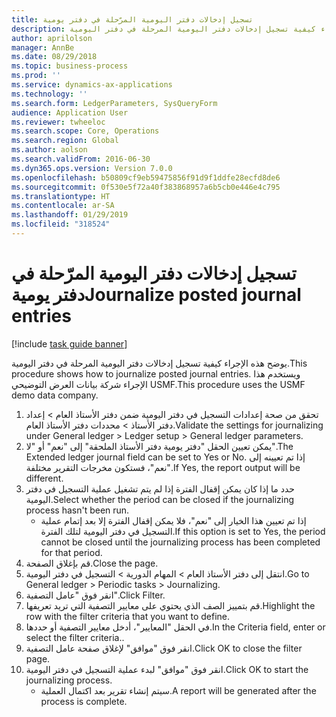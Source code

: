 ```yaml
---
title: تسجيل إدخالات دفتر اليومية المرّحلة في دفتر يومية
description: يوضح هذه الإجراء كيفية تسجيل إدخالات دفتر اليومية المرحلة في دفتر اليومية.
author: aprilolson
manager: AnnBe
ms.date: 08/29/2018
ms.topic: business-process
ms.prod: ''
ms.service: dynamics-ax-applications
ms.technology: ''
ms.search.form: LedgerParameters, SysQueryForm
audience: Application User
ms.reviewer: twheeloc
ms.search.scope: Core, Operations
ms.search.region: Global
ms.author: aolson
ms.search.validFrom: 2016-06-30
ms.dyn365.ops.version: Version 7.0.0
ms.openlocfilehash: b50809cf9eb59475856f91d9f1ddfe28ecfd8de6
ms.sourcegitcommit: 0f530e5f72a40f383868957a6b5cb0e446e4c795
ms.translationtype: HT
ms.contentlocale: ar-SA
ms.lasthandoff: 01/29/2019
ms.locfileid: "318524"
---
```

# <a name="journalize-posted-journal-entries"></a><span data-ttu-id="54828-103">تسجيل إدخالات دفتر اليومية المرّحلة في دفتر يومية</span><span class="sxs-lookup"><span data-stu-id="54828-103">Journalize posted journal entries</span></span>

[!include [task guide banner](../../includes/task-guide-banner.md)]

<span data-ttu-id="54828-104">يوضح هذه الإجراء كيفية تسجيل إدخالات دفتر اليومية المرحلة في دفتر اليومية.</span><span class="sxs-lookup"><span data-stu-id="54828-104">This procedure shows how to journalize posted journal entries.</span></span> <span data-ttu-id="54828-105">ويستخدم هذا الإجراء شركة بيانات العرض التوضيحي USMF.</span><span class="sxs-lookup"><span data-stu-id="54828-105">This procedure uses the USMF demo data company.</span></span>

1. <span data-ttu-id="54828-106">تحقق من صحة إعدادات التسجيل في دفتر اليومية ضمن دفتر الأستاذ العام > إعداد دفتر الأستاذ > محددات دفتر الأستاذ العام‬.</span><span class="sxs-lookup"><span data-stu-id="54828-106">Validate the settings for journalizing under General ledger > Ledger setup > General ledger parameters.</span></span>
2. <span data-ttu-id="54828-107">يمكن تعيين الحقل "دفتر يومية دفتر الأستاذ الملحقة" إلى "نعم" أو "لا".</span><span class="sxs-lookup"><span data-stu-id="54828-107">The Extended ledger journal field can be set to Yes or No.</span></span> <span data-ttu-id="54828-108">إذا تم تعيينه إلى "نعم"، فستكون مخرجات التقرير مختلفة.</span><span class="sxs-lookup"><span data-stu-id="54828-108">If Yes, the report output will be different.</span></span>
3. <span data-ttu-id="54828-109">حدد ما إذا كان يمكن إقفال الفترة إذا لم يتم تشغيل عملية التسجيل في دفتر اليومية.</span><span class="sxs-lookup"><span data-stu-id="54828-109">Select whether the period can be closed if the journalizing process hasn't been run.</span></span>
    * <span data-ttu-id="54828-110">إذا تم تعيين هذا الخيار إلى "نعم"، فلا يمكن إقفال الفترة إلا بعد إتمام عملية التسجيل في دفتر اليومية لتلك الفترة.</span><span class="sxs-lookup"><span data-stu-id="54828-110">If this option is set to Yes, the period cannot be closed until the journalizing process has been completed for that period.</span></span>  
4. <span data-ttu-id="54828-111">قم بإغلاق الصفحة.</span><span class="sxs-lookup"><span data-stu-id="54828-111">Close the page.</span></span>
5. <span data-ttu-id="54828-112">انتقل إلى دفتر الأستاذ العام > المهام الدورية > التسجيل في دفتر اليومية.</span><span class="sxs-lookup"><span data-stu-id="54828-112">Go to General ledger > Periodic tasks > Journalizing.</span></span>
6. <span data-ttu-id="54828-113">انقر فوق "عامل التصفية".</span><span class="sxs-lookup"><span data-stu-id="54828-113">Click Filter.</span></span>
7. <span data-ttu-id="54828-114">قم بتمييز الصف الذي يحتوي على معايير التصفية التي تريد تعريفها.</span><span class="sxs-lookup"><span data-stu-id="54828-114">Highlight the row with the filter criteria that you want to define.</span></span>
8. <span data-ttu-id="54828-115">في الحقل "المعايير‬"، أدخل معايير التصفية أو حددها.</span><span class="sxs-lookup"><span data-stu-id="54828-115">In the Criteria field, enter or select the filter criteria..</span></span>
9. <span data-ttu-id="54828-116">انقر فوق "موافق" لإغلاق صفحة عامل التصفية.</span><span class="sxs-lookup"><span data-stu-id="54828-116">Click OK to close the filter page.</span></span>
10. <span data-ttu-id="54828-117">انقر فوق "موافق" لبدء عملية التسجيل في دفتر اليومية.</span><span class="sxs-lookup"><span data-stu-id="54828-117">Click OK to start the journalizing process.</span></span>
    * <span data-ttu-id="54828-118">سيتم إنشاء تقرير بعد اكتمال العملية.</span><span class="sxs-lookup"><span data-stu-id="54828-118">A report will be generated after the process is complete.</span></span>  


